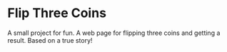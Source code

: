 # Flip Three Coins

A small project for fun. A web page for flipping three coins and getting a result. Based on a true story!

